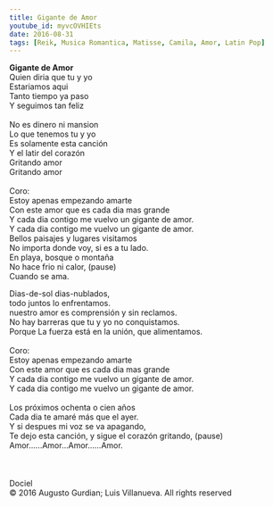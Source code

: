 ```yaml
---
title: Gigante de Amor
youtube_id: myvcOVHIEts
date: 2016-08-31
tags: [Reik, Musica Romantica, Matisse, Camila, Amor, Latin Pop]
---
```

<b>Gigante de Amor</b>
<br>
Quien diria que tu y yo<br>
Estariamos aqui<br>
Tanto tiempo ya paso<br>
Y seguimos tan feliz<br>
<br>
No es dinero ni mansion<br>
Lo que tenemos tu y yo<br>
Es solamente esta canción<br>
Y el latir del corazón<br>
Gritando amor<br>
Gritando amor<br>
<br>
Coro:<br> 
Estoy apenas empezando amarte<br>
Con este amor que es cada dia mas grande<br>
Y cada dia contigo me vuelvo un gigante de amor.<br>
Y cada dia contigo me vuelvo un gigante de amor.<br>
Bellos paisajes y lugares visitamos<br>
No importa donde voy, si es a tu lado.<br>
En playa, bosque o montaña<br>
No hace frio ni calor, (pause)<br>
Cuando se ama.<br>

Dias-de-sol dias-nublados, <br>
todo juntos lo enfrentamos.<br>
nuestro amor es comprensión y sin reclamos.<br>
No hay barreras que tu y yo no conquistamos. <br>
Porque La fuerza está en la unión, que alimentamos.<br>
<br>
Coro:<br>
Estoy apenas empezando amarte<br>
Con este amor que es cada dia mas grande<br>
Y cada dia contigo me vuelvo un gigante de amor.<br>
Y cada dia contigo me vuelvo un gigante de amor.<br>
<br>
Los próximos ochenta o cien años<br>
Cada dia te amaré más que el ayer.<br>
Y si despues mi voz se va apagando,<br>
Te dejo esta canción, y sigue el corazón gritando, (pause)<br>
Amor…...Amor…Amor…...Amor.<br>
<br>
<br>
<br>
Dociel<br>
© 2016 Augusto Gurdian; Luis Villanueva. All rights reserved<br>
